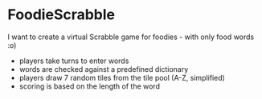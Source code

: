 # FoodieScrabble

I want to create a virtual Scrabble game for foodies - with only food words :o)

- players take turns to enter words
- words are checked against a predefined dictionary
- players draw 7 random tiles from the tile pool (A-Z, simplified)
- scoring is based on the length of the word
